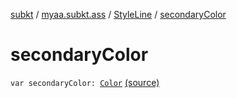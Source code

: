 [subkt](../../index.md) / [myaa.subkt.ass](../index.md) / [StyleLine](index.md) / [secondaryColor](./secondary-color.md)

# secondaryColor

`var secondaryColor: `[`Color`](https://docs.oracle.com/javase/9/docs/api/java/awt/Color.html) [(source)](https://github.com/Myaamori/SubKt/blob/0.1.12/src/main/kotlin/myaa/subkt/ass/parser.kt#L542)